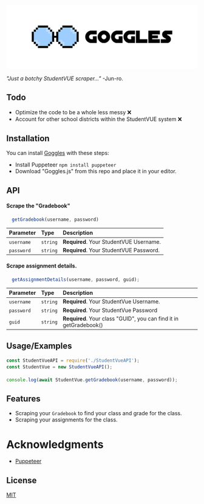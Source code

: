 
![Logo](https://raw.githubusercontent.com/jun-ro/Goggles/main/readme/GogglesBannerGit.png)

*"Just a botchy StudentVUE scraper..."* -Jun-ro.

## Todo

- Optimize the code to be a whole less messy ❌
- Account for other school districts within the StudentVUE system ❌

## Installation

You can install [Goggles](https://github.com/jun-ro/Goggles.git) with these steps:
- Install Puppeteer `npm install puppeteer`
- Download "Goggles.js" from this repo and place it in your editor.


    
## API

#### Scrape the "Gradebook"

```js
  getGradebook(username, password)
```

| Parameter | Type     | Description                |
| :-------- | :------- | :------------------------- |
| `username` | `string` | **Required**. Your StudentVUE Username. |
| `password` | `string` | **Required**. Your StudentVUE Password. |


#### Scrape assignment details.

```js
  getAssignmentDetails(username, password, guid);
```

| Parameter | Type     | Description                       |
| :-------- | :------- | :-------------------------------- |
| `username`      | `string` | **Required**. Your StudentVue Username. |
| `password`      | `string` | **Required**. Your StudentVue Password |
| `guid`      | `string` | **Required**. Your class "GUID", you can find it in getGradebook() |


## Usage/Examples

```javascript
const StudentVueAPI = require('./StudentVueAPI');
const StudentVue = new StudentVueAPI();

console.log(await StudentVue.getGradebook(username, password));
```


## Features

- Scraping your `Gradebook` to find your class and grade for the class.
- Scraping your assignments for the class.


# Acknowledgments

- [Puppeteer](https://pptr.dev/)
## License

[MIT](https://choosealicense.com/licenses/mit/)

